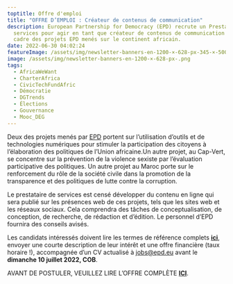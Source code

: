 ```yaml
---
toptitle: Offre d'emploi
title: "OFFRE D’EMPLOI : Créateur de contenus de communication"
description: European Partnership for Democracy (EPD) recrute un Prestataire de
  services pour agir en tant que créateur de contenus de communication dans le
  cadre des projets EPD menés sur le continent africain.
date: 2022-06-30 04:02:24
featureImage: /assets/img/newsletter-banners-en-1200-×-628-px-345-×-500-px-1-.png
image: /assets/img/newsletter-banners-en-1200-×-628-px-.png
tags:
  - AfricaWeWant
  - CharterAfrica
  - CivicTechFundAfric
  - Démocratie
  - DGTrends
  - Élections
  - Gouvernance
  - Mooc_DEG
---
```

Deux des projets menés par [EPD](https://epd.eu/)  portent sur l’utilisation d’outils et de technologies numériques pour stimuler la participation des citoyens à l’élaboration des politiques de l’Union africaine.Un autre projet, au Cap-Vert, se concentre sur la prévention de la violence sexiste par l’évaluation participative des politiques. Un autre projet au Maroc porte sur le renforcement du rôle de la société civile dans la promotion de la transparence et des politiques de lutte contre la corruption.

Le prestataire de services est censé développer du contenu en ligne qui sera publié sur les présences web de ces projets, tels que les sites web et les réseaux sociaux. Cela comprendra des tâches de conceptualisation, de conception, de recherche, de rédaction et d’édition. Le personnel d’EPD fournira des conseils avisés.

Les candidats intéressés doivent lire les termes de référence complets **[ici](https://civictechfund.africa/wp-content/uploads/sites/4/2022/06/TOR-Communications-Content-Creator.pdf)**, envoyer une courte description de leur intérêt et une offre financière (taux horaire !), accompagnée d’un CV actualisé à [jobs@epd.eu](mailto:jobs@epd.eu) avant le **dimanche 10 juillet 2022, COB**.

AVANT DE POSTULER, VEUILLEZ LIRE L’OFFRE COMPLÈTE **[ICI](https://civictechfund.africa/wp-content/uploads/sites/4/2022/06/TOR-Communications-Content-Creator.pdf)**.